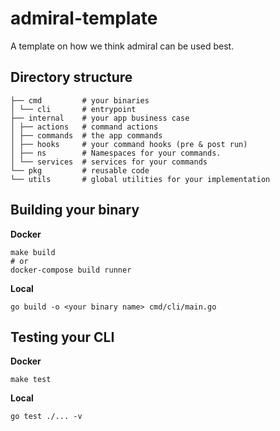 # admiral-template

A template on how we think admiral can be used best.

## Directory structure

```shell
├── cmd         # your binaries
│ └── cli       # entrypoint
├── internal    # your app business case
│ ├── actions   # command actions
│ ├── commands  # the app commands
│ ├── hooks     # your command hooks (pre & post run)
│ ├── ns        # Namespaces for your commands.
│ └── services  # services for your commands
└── pkg         # reusable code
└── utils       # global utilities for your implementation
```

## Building your binary

**Docker**

```shell
make build
# or
docker-compose build runner
```

**Local**

```shell
go build -o <your binary name> cmd/cli/main.go
```

## Testing your CLI

**Docker**

```shell
make test
```

**Local**

```shell
go test ./... -v
```
